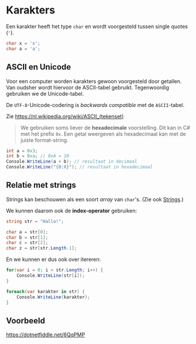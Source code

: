 # Karakters

Een karakter heeft het type `char` en wordt voorgesteld tussen
single quotes (`'`).

```cs
char x = 'x';
char a = 'a';
```

## ASCII en Unicode

Voor een computer worden karakters gewoon voorgesteld door getallen.
Van oudsher wordt hiervoor de ASCII-tabel gebruikt.
Tegenwoordig gebruiken we de Unicode-tabel.

De `UTF-8`-Unicode-codering is *backwards compatible* met de `ASCII`-tabel.

Zie https://nl.wikipedia.org/wiki/ASCII_(tekenset)

> We gebruiken soms liever de **hexadecimale** voorstelling.
> Dit kan in C# met het prefix `0x`.
> Een getal weergeven als hexadecimaal kan met de juiste format-string.

```cs
int a = 0x3;
int b = 0xa; // 0xA = 10
Console.WriteLine(a + b); // resultaat in decimaal
Console.WriteLine("{0:X}"); // resultaat in hexadecimaal
```

## Relatie met strings

Strings kan beschouwen als een soort *array* van `char`'s.
(Zie ook [Strings](VarsString.md).)

We kunnen daarom ook de **index-operator** gebruiken:

```cs
string str = "Hallo!";

char a = str[0];
char b = str[1];
char c = str[2];
char z = str[str.Length-1];
```

En we kunnen er dus ook over itereren:

```cs
for(var i = 0; i < str.Length; i++) {
	Console.WriteLine(str[i]);
}

foreach(var karakter in str) {
	Console.WriteLine(karakter);
}
```

## Voorbeeld

https://dotnetfiddle.net/6QqPMP


